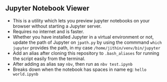## Jupyter Notebook Viewer
* This is a utility which lets you preview jupyter notebooks on your browser without starting a Jupyter server.
* Requires no internet and is faster.
* Whether you have installed Jupyter in a virtual environment or not, update the path of Jupyter on `jpath.py` by using the commmand `which jupyter` provides the path, in my case `/home/jithin/venv/bin/jupyter`
* Add an alias after cloning this repository to `.bash_aliases` for running the script easily from the terminal.
* After adding as alias say `nbv`, then run as `nbv test.ipynb`
* Breaks down when the notebook has spaces in name eg: `hello world.ipynb`
